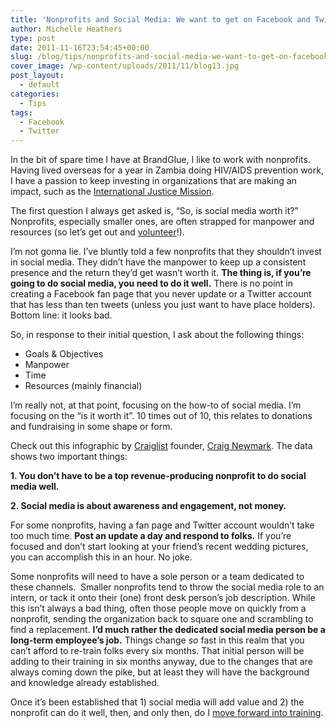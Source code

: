 ```yaml
---
title: 'Nonprofits and Social Media: We want to get on Facebook and Twitter, but is it really worth it?'
author: Michelle Heathers
type: post
date: 2011-11-16T23:54:45+00:00
slug: /blog/tips/nonprofits-and-social-media-we-want-to-get-on-facebook-and-twitter-but-is-it-really-worth-it
cover_image: /wp-content/uploads/2011/11/blog13.jpg
post_layout:
  - default
categories:
  - Tips
tags:
  - Facebook
  - Twitter
---
```


In the bit of spare time I have at BrandGlue, I like to work with nonprofits. Having lived overseas for a year in Zambia doing HIV/AIDS prevention work, I have a passion to keep investing in organizations that are making an impact, such as the <a title="IJM" href="http://www.ijm.org/" target="_blank" rel="nofollow">International Justice Mission</a>.

The first question I always get asked is, &#8220;So, is social media worth it?&#8221; Nonprofits, especially smaller ones, are often strapped for manpower and resources (so let&#8217;s get out and <a title="VolunteerMatch" href="http://www.volunteermatch.org/" target="_blank" rel="nofollow">volunteer</a>!).

I&#8217;m not gonna lie. I&#8217;ve bluntly told a few nonprofits that they shouldn&#8217;t invest in social media. They didn&#8217;t have the manpower to keep up a consistent presence and the return they&#8217;d get wasn&#8217;t worth it. **The thing is, if you&#8217;re going to do social media, you need to do it well.** There is no point in creating a Facebook fan page that you never update or a Twitter account that has less than ten tweets (unless you just want to have place holders). Bottom line: it looks bad.

So, in response to their initial question, I ask about the following things:

- Goals & Objectives
- Manpower
- Time
- Resources (mainly financial)

I&#8217;m really not, at that point, focusing on the how-to of social media. I&#8217;m focusing on the &#8220;is it worth it&#8221;. 10 times out of 10, this relates to donations and fundraising in some shape or form.

Check out this infographic by <a title="Craiglist" href="http://mashable.com/follow/topics/craigslist/" target="_blank" rel="nofollow">Craiglist</a> founder, <a title="Craig Newmark" href="http://en.wikipedia.org/wiki/Craig_Newmark" target="_blank" rel="nofollow">Craig Newmark</a>. The data shows two important things:

**1. You don&#8217;t have to be a top revenue-producing nonprofit to do social media well.**

**2. Social media is about awareness and engagement, not money.**

<p style="text-align: center;">
  <p>
    For some nonprofits, having a fan page and Twitter account wouldn&#8217;t take too much time. <strong>Post an update a day and respond to folks.</strong> If you&#8217;re focused and don&#8217;t start looking at your friend&#8217;s recent wedding pictures, you can accomplish this in an hour. No joke.
  </p>
  
  <p>
    Some nonprofits will need to have a sole person or a team dedicated to these channels.  Smaller nonprofits tend to throw the social media role to an intern, or tack it onto their (one) front desk person&#8217;s job description. While this isn&#8217;t always a bad thing, often those people move on quickly from a nonprofit, sending the organization back to square one and scrambling to find a replacement. <strong>I&#8217;d much rather the dedicated social media person be a long-term employee&#8217;s job.</strong> Things change <em>so</em> fast in this realm that you can&#8217;t afford to re-train folks every six months. That initial person will be adding to their training in six months anyway, due to the changes that are always coming down the pike, but at least they will have the background and knowledge already established.
  </p>
  
  <p>
    Once it&#8217;s been established that 1) social media will add value and 2) the nonprofit can do it well, then, and only then, do I <a title="About NFO" href="/about-nfo" target="_blank">move forward into training</a>.
  </p>
  
  <p>
    &nbsp;
  </p>

